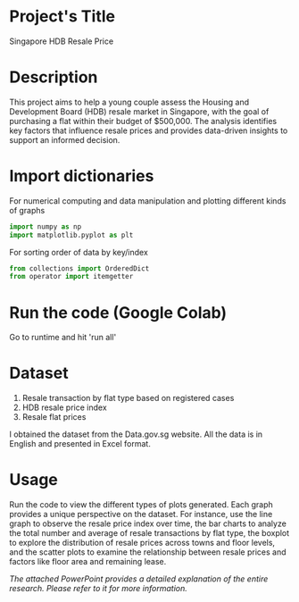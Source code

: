 # Project's Title
Singapore HDB Resale Price

# Description 
This project aims to help a young couple assess the Housing and Development Board (HDB) resale market in Singapore, with the goal of purchasing a flat within their budget of $500,000. The analysis identifies key factors that influence resale prices and provides data-driven insights to support an informed decision.

# Import dictionaries 
For numerical computing and data manipulation and plotting different kinds of graphs
```py
import numpy as np
import matplotlib.pyplot as plt
```
For sorting order of data by key/index
```py
from collections import OrderedDict
from operator import itemgetter 
```

# Run the code (Google Colab)
Go to runtime and hit 'run all'

# Dataset
1. Resale transaction by flat type based on registered cases
2. HDB resale price index
3. Resale flat prices

I obtained the dataset from the Data.gov.sg website. All the data is in English and presented in Excel format.

# Usage
Run the code to view the different types of plots generated. Each graph provides a unique perspective on the dataset. For instance, use the line graph to observe the resale price index over time, the bar charts to analyze the total number and average of resale transactions by flat type, the boxplot to explore the distribution of resale prices across towns and floor levels, and the scatter plots to examine the relationship between resale prices and factors like floor area and remaining lease.

*The attached PowerPoint provides a detailed explanation of the entire research. Please refer to it for more information.*
